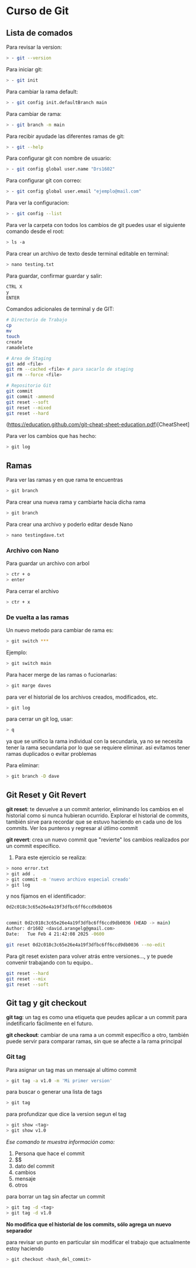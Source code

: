 # Curso de Git

## Lista de comados

Para revisar la version:
```sh
> - git --version
```

Para iniciar git:
```sh
> - git init
```

Para cambiar la rama default:
```sh
> - git config init.defaultBranch main
```

Para cambiar de rama:
```sh
> - git branch -m main
```

Para recibir ayudade las diferentes ramas de git:
```sh
> - git --help
```

Para configurar git con nombre de usuario:
```sh
> - git config global user.name "Drs1602"
```

Para configurar git con correo:
```sh
> - git config global user.email "ejemplo@mail.com"
```

Para ver la configuracion:
```sh
> - git config --list
```

Para ver la carpeta con todos los cambios de git puedes usar el siguiente comando desde el root:
```sh
> ls -a
```

Para crear un archivo de texto desde terminal editable en terminal:
```sh
> nano testing.txt
```

Para guardar, confirmar guardar y salir:
```sh
CTRL X
y
ENTER
```

Comandos adicionales de terminal y de GIT:
```sh
# Directorio de Trabajo
cp
mv
touch
create
ramadelete

# Area de Staging
git add <file>
git rm --cached <file> # para sacarlo de staging
git rm --force <file>

# Repositorio Git
git commit
git commit -ammend
git reset --soft
git reset --mixed
git reset --hard
```

(https://education.github.com/git-cheat-sheet-education.pdf)[CheatSheet]

Para ver los cambios que has hecho:
```sh
> git log
```

## Ramas

Para ver las ramas y en que rama te encuentras
```sh
> git branch
```

Para crear una nueva rama y cambiarte hacia dicha rama
```sh
> git branch
```

Para crear una archivo y poderlo editar desde Nano
```sh
> nano testingdave.txt
```

### Archivo con Nano

Para guardar un archivo con arbol
```sh
> ctr + o
> enter
```

Para cerrar el archivo
```sh
> ctr + x
```

### De vuelta a las ramas

Un nuevo metodo para cambiar de rama es:
```sh
> git switch ***
```

Ejemplo:
```sh
> git switch main
```

Para hacer merge de las ramas o fucionarlas:
```sh
> git marge daves
```

para ver el historial de los archivos creados, modificados, etc.
```sh
> git log
```

para cerrar un git log, usar:
```sh
> q
```

ya que se unifico la rama individual con la secundaria, ya no se necesita tener la rama secundaria por lo que se requiere eliminar. asi evitamos tener ramas duplicados o evitar problemas

Para eliminar:
```sh
> git branch -D dave
```

## Git Reset y Git Revert

**git reset**: te devuelve a un commit anterior, eliminando los cambios en el historial como si nunca hubieran ocurrido. Explorar el historial de commits, también sirve para recordar que se estuvo haciendo en cada uno de los commits. Ver los punteros y regresar al útlimo commit

**git revert**: crea un nuevo commit que "revierte" los cambios realizados por un commit específico.

1. Para este ejercicio se realiza:

```sh
> nono error.txt
> git add .
> git commit -m 'nuevo archivo especial creado'
> git log
```
y nos fijamos en el identificador:

```sh
0d2c018c3c65e26e4a19f3dfbc6ff6ccd9db0036


commit 0d2c018c3c65e26e4a19f3dfbc6ff6ccd9db0036 (HEAD -> main)
Author: dr1602 <david.arangelg@gmail.com>
Date:   Tue Feb 4 21:42:08 2025 -0600
```

```sh
git reset 0d2c018c3c65e26e4a19f3dfbc6ff6ccd9db0036 --no-edit
```

Para git reset existen para volver atrás entre versiones..., y te puede convenir trabajando con tu equipo..

```sh
git reset --hard
git reset --mix
git reset --soft
```

## Git tag y git checkout

**git tag**: un tag es como una etiqueta que peudes aplicar a un commit para indetificarlo fácilmente en el futuro.

**git checkout**: cambiar de una rama a un commit específico a otro, también puede servir para comparar ramas, sin que se afecte a la rama principal

### Git tag
Para asignar un tag mas un mensaje al ultimo commit
```sh
> git tag -a v1.0 -m 'Mi primer version'
```

para buscar o generar una lista de tags
```sh
> git tag
```

para profundizar que dice la version segun el tag
```sh
> git show <tag>
> git show v1.0
```
*Ese comando te muestra información como:*
1. Persona que hace el commit
2. $$
3. dato del commit
4. cambios
5. mensaje
6. otros

para borrar un tag sin afectar un commit
```sh
> git tag -d <tag>
> git tag -d v1.0
```
**No modifica que el historial de los commits, sólo agrega un nuevo separador**

para revisar un punto en particular sin modificar el trabajo que actualmente estoy haciendo
```sh
> git checkout <hash_del_commit>
```
